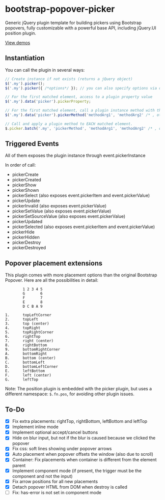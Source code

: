 bootstrap-popover-picker
========================

Generic jQuery plugin template for building pickers using Bootstrap popovers,
fully customizable with a powerful base API, including jQuery.UI position plugin.

[View demos](http://mjolnic.github.io/bootstrap-popover-picker/)

## Instantiation

You can call the plugin in several ways:

```javascript
// Create instance if not exists (returns a jQuery object)
$('.my').picker();
$('.my').picker({ /*options*/ }); // you can also specify options via data-* attributes

// For the first matched element, access to a plugin property value
$('.my').data('picker').pickerProperty;

// For the first matched element, call a plugin instance method with the given args
$('.my').data('picker').pickerMethod('methodArg1', 'methodArg2' /* , other args */);

// Call and apply a plugin method to EACH matched element.
$.picker.batch('.my', 'pickerMethod', 'methodArg1', 'methodArg2' /* , other args */); ->
```

## Triggered Events

All of them exposes the plugin instance through event.pickerInstance

In order of call:

* pickerCreate
* pickerCreated
* pickerShow
* pickerShown
* pickerSelect (also exposes event.pickerItem and event.pickerValue)
* pickerUpdate
* pickerInvalid (also exposes event.pickerValue)
* pickerSetValue (also exposes event.pickerValue)
* pickerSetSourceValue (also exposes event.pickerValue)
* pickerUpdated
* pickerSelected (also exposes event.pickerItem and event.pickerValue)
* pickerHide
* pickerHidden
* pickerDestroy
* pickerDestroyed

## Popover placement extensions

This plugin comes with more placement options than the original Bootstrap Popover.
Here are all the possibilities in detail:

            1 2 3 4 5
            G       6
            F       7
            E       8
            D C B A 9
            
    1.      topLeftCorner
    2.      topLeft
    3.      top (center)
    4.      topRight
    5.      topRightCorner
    6.      rightTop
    7.      right (center)
    8.      rightBottom
    9.      bottomRightCorner
    A.      bottomRight
    B.      bottom (center)
    C.      bottomLeft
    D.      bottomLeftCorner
    E.      leftBottom
    F.      left (center)
    G.      leftTop


Note: The position plugin is embedded with the picker plugin, but uses a different
namespace: `$.fn.pos`, for avoiding other plugin issues.

## To-Do
- [x] Fix extra placements: rightTop, rightBottom, leftBottom and leftTop
- [x] Implement inline mode
- [x] Implement optional accept/cancel buttons
- [x] Hide on blur input, but not if the blur is caused because we clicked the popover
- [x] Fix css: soft lines showing under popover arrows
- [x] Auto placement when popover offsets the window (also due to scroll)
- [x] Container: Fix placements when container is different from the element parent
- [x] Implement component mode (if present, the trigger must be the component and not the input)
- [x] Fix arrow positions for all new placements
- [x] Detach popover HTML from DOM when destroy is called
- [ ] Fix: has-error is not set in component mode